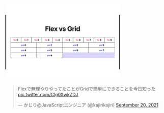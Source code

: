 ![gif](a.gif)

<blockquote class="twitter-tweet"><p lang="ja" dir="ltr">Flexで無理やりやってたことがGridで簡単にできることを今日知った <a href="https://t.co/Clg0XwkZDJ">pic.twitter.com/Clg0XwkZDJ</a></p>&mdash; かじり@JavaScriptエンジニア (@kajirikajiri) <a href="https://twitter.com/kajirikajiri/status/1439834973377159174?ref_src=twsrc%5Etfw">September 20, 2021</a></blockquote> <script async src="https://platform.twitter.com/widgets.js" charset="utf-8"></script>